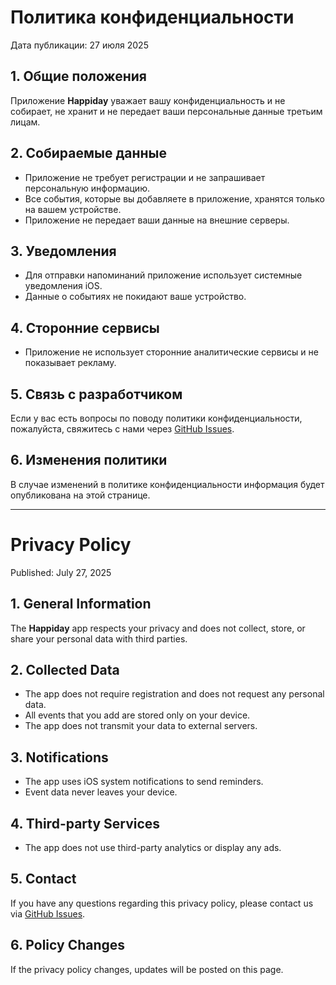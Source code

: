 # Политика конфиденциальности

Дата публикации: 27 июля 2025

## 1. Общие положения

Приложение **Happiday** уважает вашу конфиденциальность и не собирает, не хранит и не передает ваши персональные данные третьим лицам.

## 2. Собираемые данные

- Приложение не требует регистрации и не запрашивает персональную информацию.
- Все события, которые вы добавляете в приложение, хранятся только на вашем устройстве.
- Приложение не передает ваши данные на внешние серверы.

## 3. Уведомления

- Для отправки напоминаний приложение использует системные уведомления iOS.
- Данные о событиях не покидают ваше устройство.

## 4. Сторонние сервисы

- Приложение не использует сторонние аналитические сервисы и не показывает рекламу.

## 5. Связь с разработчиком

Если у вас есть вопросы по поводу политики конфиденциальности, пожалуйста, свяжитесь с нами через [GitHub Issues](https://github.com/hotimuchi/happiday/issues).

## 6. Изменения политики

В случае изменений в политике конфиденциальности информация будет опубликована на этой странице.

---

# Privacy Policy

Published: July 27, 2025

## 1. General Information

The **Happiday** app respects your privacy and does not collect, store, or share your personal data with third parties.

## 2. Collected Data

- The app does not require registration and does not request any personal data.
- All events that you add are stored only on your device.
- The app does not transmit your data to external servers.

## 3. Notifications

- The app uses iOS system notifications to send reminders.
- Event data never leaves your device.

## 4. Third-party Services

- The app does not use third-party analytics or display any ads.

## 5. Contact

If you have any questions regarding this privacy policy, please contact us via [GitHub Issues](https://github.com/hotimuchi/happiday/issues).

## 6. Policy Changes

If the privacy policy changes, updates will be posted on this page.
